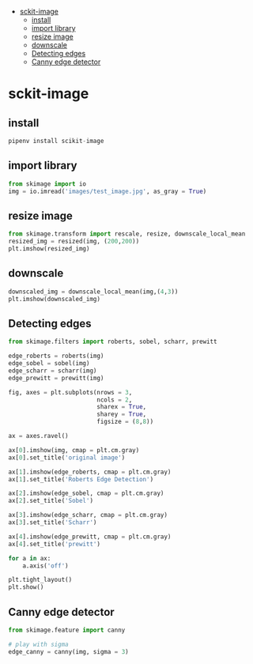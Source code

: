 <!--ts-->
   * [sckit-image](#sckit-image)
      * [install](#install)
      * [import library](#import-library)
      * [resize image](#resize-image)
      * [downscale](#downscale)
      * [Detecting edges](#detecting-edges)
      * [Canny edge detector](#canny-edge-detector)

<!-- Added by: gil_diy, at: 2020-07-11T17:08+03:00 -->

<!--te-->
# sckit-image

## install 
```python
pipenv install scikit-image
```

## import library

```python
from skimage import io
img = io.imread('images/test_image.jpg', as_gray = True)
```

## resize image
```python
from skimage.transform import rescale, resize, downscale_local_mean
resized_img = resized(img, (200,200))
plt.imshow(resized_img)
```
## downscale
```python
downscaled_img = downscale_local_mean(img,(4,3))
plt.imshow(downscaled_img)
```

## Detecting edges
```python
from skimage.filters import roberts, sobel, scharr, prewitt

edge_roberts = roberts(img)
edge_sobel = sobel(img)
edge_scharr = scharr(img)
edge_prewitt = prewitt(img)

fig, axes = plt.subplots(nrows = 3,
						 ncols = 2,
						 sharex = True,
						 sharey = True, 
						 figsize = (8,8))

ax = axes.ravel()

ax[0].imshow(img, cmap = plt.cm.gray)
ax[0].set_title('original image')

ax[1].imshow(edge_roberts, cmap = plt.cm.gray)
ax[1].set_title('Roberts Edge Detection')

ax[2].imshow(edge_sobel, cmap = plt.cm.gray)
ax[2].set_title('Sobel')

ax[3].imshow(edge_scharr, cmap = plt.cm.gray)
ax[3].set_title('Scharr')

ax[4].imshow(edge_prewitt, cmap = plt.cm.gray)
ax[4].set_title('prewitt')

for a in ax:
	a.axis('off')

plt.tight_layout()
plt.show()
```

## Canny edge detector
```python
from skimage.feature import canny

# play with sigma
edge_canny = canny(img, sigma = 3)
```